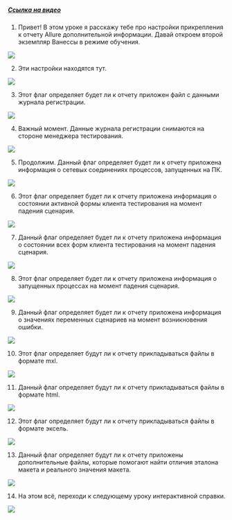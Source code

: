 ﻿##### [Ссылка на видео](https://youtu.be/8funstz4gkA)

001. Привет! В этом уроке я расскажу тебе про настройки прикрепления к отчету Allure дополнительной информации. Давай откроем второй экземпляр Ванессы в режиме обучения.

![](https://vanessa-files.do.bit-erp.ru/Doc/1.2.040.1/MD/Глава02/images/000_ЗакладкаСервисОтчетыОЗапускеСценариевAllureПриложения.png)

002. Эти настройки находятся тут.

![](https://vanessa-files.do.bit-erp.ru/Doc/1.2.040.1/MD/Глава02/images/011_ЗакладкаСервисОтчетыОЗапускеСценариевAllureПриложения.png)

003. Этот флаг определяет будет ли к отчету приложен файл с данными журнала регистрации.

![](https://vanessa-files.do.bit-erp.ru/Doc/1.2.040.1/MD/Глава02/images/016_ЗакладкаСервисОтчетыОЗапускеСценариевAllureПриложения.png)

004. Важный момент. Данные журнала регистрации снимаются на стороне менеджера тестирования.

![](https://vanessa-files.do.bit-erp.ru/Doc/1.2.040.1/MD/Глава02/images/019_ЗакладкаСервисОтчетыОЗапускеСценариевAllureПриложения.png)

005. Продолжим. Данный флаг определяет будет ли к отчету приложена информация о сетевых соединениях процессов, запущенных на ПК.

![](https://vanessa-files.do.bit-erp.ru/Doc/1.2.040.1/MD/Глава02/images/022_ЗакладкаСервисОтчетыОЗапускеСценариевAllureПриложения.png)

006. Этот флаг определяет будет ли к отчету приложена информация о состоянии активной формы клиента тестирования на момент падения сценария.

![](https://vanessa-files.do.bit-erp.ru/Doc/1.2.040.1/MD/Глава02/images/027_ЗакладкаСервисОтчетыОЗапускеСценариевAllureПриложения.png)

007. Данный флаг определяет будет ли к отчету приложена информация о состоянии всех форм клиента тестирования на момент падения сценария.

![](https://vanessa-files.do.bit-erp.ru/Doc/1.2.040.1/MD/Глава02/images/032_ЗакладкаСервисОтчетыОЗапускеСценариевAllureПриложения.png)

008. Этот флаг определяет будет ли к отчету приложена информация о запущенных процессах на момент падения сценария.

![](https://vanessa-files.do.bit-erp.ru/Doc/1.2.040.1/MD/Глава02/images/037_ЗакладкаСервисОтчетыОЗапускеСценариевAllureПриложения.png)

009. Данный флаг определяет будет ли к отчету приложена информация о значениях переменных сценариев на момент возникновения ошибки.

![](https://vanessa-files.do.bit-erp.ru/Doc/1.2.040.1/MD/Глава02/images/042_ЗакладкаСервисОтчетыОЗапускеСценариевAllureПриложения.png)

010. Этот флаг определяет будут ли к отчету прикладываться файлы в формате mxl.

![](https://vanessa-files.do.bit-erp.ru/Doc/1.2.040.1/MD/Глава02/images/047_ЗакладкаСервисОтчетыОЗапускеСценариевAllureПриложения.png)

011. Данный флаг определяет будут ли к отчету прикладываться файлы в формате html.

![](https://vanessa-files.do.bit-erp.ru/Doc/1.2.040.1/MD/Глава02/images/052_ЗакладкаСервисОтчетыОЗапускеСценариевAllureПриложения.png)

012. Этот флаг определяет будут ли к отчету прикладываться файлы в формате эксель.

![](https://vanessa-files.do.bit-erp.ru/Doc/1.2.040.1/MD/Глава02/images/057_ЗакладкаСервисОтчетыОЗапускеСценариевAllureПриложения.png)

013. Данный флаг определяет будут ли к отчету приложены дополнительные файлы, которые помогают найти отличия эталона макета и реального значения макета.

![](https://vanessa-files.do.bit-erp.ru/Doc/1.2.040.1/MD/Глава02/images/062_ЗакладкаСервисОтчетыОЗапускеСценариевAllureПриложения.png)

014. На этом всё, переходи к следующему уроку интерактивной справки.

![](https://vanessa-files.do.bit-erp.ru/Doc/1.2.040.1/MD/Глава02/images/065_ЗакладкаСервисОтчетыОЗапускеСценариевAllureПриложения.png)
